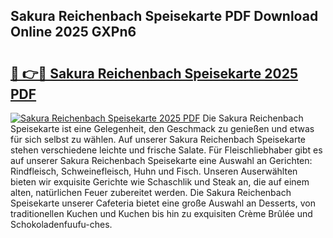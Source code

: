 ## Sakura Reichenbach Speisekarte PDF Download Online 2025 GXPn6

# <h2><a href="http://gc6phd.nevu.top/?p=Sakura+Reichenbach+Speisekarte">🔗 👉🔴 Sakura Reichenbach Speisekarte 2025 PDF</a></h2>

[![Sakura Reichenbach Speisekarte 2025 PDF](https://i.imgur.com/dBaPXMq.png)](http://gc6phd.nevu.top/?p=Sakura+Reichenbach+Speisekarte)
Die Sakura Reichenbach Speisekarte ist eine Gelegenheit, den Geschmack zu genießen und etwas für sich selbst zu wählen. Auf unserer Sakura Reichenbach Speisekarte stehen verschiedene leichte und frische Salate. Für Fleischliebhaber gibt es auf unserer Sakura Reichenbach Speisekarte eine Auswahl an Gerichten: Rindfleisch, Schweinefleisch, Huhn und Fisch. Unseren Auserwählten bieten wir exquisite Gerichte wie Schaschlik und Steak an, die auf einem alten, natürlichen Feuer zubereitet werden. Die Sakura Reichenbach Speisekarte unserer Cafeteria bietet eine große Auswahl an Desserts, von traditionellen Kuchen und Kuchen bis hin zu exquisiten Crème Brûlée und Schokoladenfuufu-ches.
